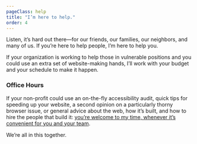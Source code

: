 ```yaml
---
pageClass: help
title: "I’m here to help."
order: 4
---
```


Listen, it’s hard out there—for our friends, our families, our neighbors, and many of us. If you’re here to help people, I’m here to help you. 

If your organization is working to help those in vulnerable positions and you could use an extra set of website-making hands, I’ll work with your budget and your schedule to make it happen.

### Office Hours

If your non-profit could use an on-the-fly accessibility audit, quick tips for speeding up your website, a second opinion on a particularly thorny browser issue, or general advice about the web, how it’s built, and how to hire the people that build it: [you’re welcome to my time, whenever it’s convenient for you and your team](https://calendly.com/mat-marquis/office-hours).

We’re all in this together.
